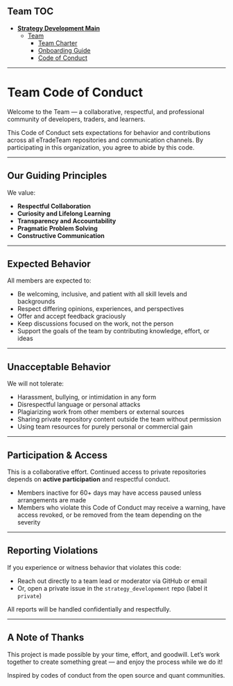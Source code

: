## Team TOC

- [**Strategy Development Main**](../README.md)
  - [Team](README.md)
    - [Team Charter](charter.md)
    - [Onboarding Guide](onboarding_guide.md)
    - [Code of Conduct](code_of_conduct.md)

---

# Team Code of Conduct

Welcome to the Team — a collaborative, respectful, and professional community of developers, traders, and learners.

This Code of Conduct sets expectations for behavior and contributions across all eTradeTeam repositories and communication channels. By participating in this organization, you agree to abide by this code.

---

## Our Guiding Principles

We value:
-  **Respectful Collaboration**
-  **Curiosity and Lifelong Learning**
-  **Transparency and Accountability**
-  **Pragmatic Problem Solving**
-  **Constructive Communication**

---

## Expected Behavior

All members are expected to:
- Be welcoming, inclusive, and patient with all skill levels and backgrounds
- Respect differing opinions, experiences, and perspectives
- Offer and accept feedback graciously
- Keep discussions focused on the work, not the person
- Support the goals of the team by contributing knowledge, effort, or ideas

---

## Unacceptable Behavior

We will not tolerate:
- Harassment, bullying, or intimidation in any form
- Disrespectful language or personal attacks
- Plagiarizing work from other members or external sources
- Sharing private repository content outside the team without permission
- Using team resources for purely personal or commercial gain

---

## Participation & Access

This is a collaborative effort. Continued access to private repositories depends on **active participation** and respectful conduct.

- Members inactive for 60+ days may have access paused unless arrangements are made
- Members who violate this Code of Conduct may receive a warning, have access revoked, or be removed from the team depending on the severity

---

## Reporting Violations

If you experience or witness behavior that violates this code:
- Reach out directly to a team lead or moderator via GitHub or email
- Or, open a private issue in the `strategy_developement` repo (label it `private`)

All reports will be handled confidentially and respectfully.

---

## A Note of Thanks

This project is made possible by your time, effort, and goodwill. Let’s work together to create something great — and enjoy the process while we do it!

Inspired by codes of conduct from the open source and quant communities.

